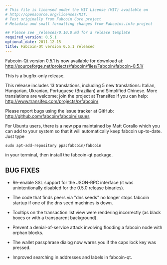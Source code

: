 ```yaml
---
# This file is licensed under the MIT License (MIT) available on
# http://opensource.org/licenses/MIT.
# Text originally from Fabcoin Core project
# Metadata and small formatting changes from Fabcoins.info project

## Please see _releases/0.10.0.md for a release template
required_version: 0.5.1
optional_date: 2011-12-15
title: Fabcoin-Qt version 0.5.1 released
---
```

Fabcoin-Qt version 0.5.1 is now available for download at:
<http://sourceforge.net/projects/fabcoin/files/Fabcoin/fabcoin-0.5.1/>

This is a bugfix-only release.

This release includes 13 translations, including 5 new translations:
Italian, Hungarian, Ukranian, Portuguese (Brazilian) and Simplified Chinese.
More translations are welcome; join the project at Transifex if you can help:
<http://www.transifex.com/projects/p/fabcoin/>

Please report bugs using the issue tracker at GitHub:
<http://github.com/fabcoin/fabcoin/issues>

For Ubuntu users, there is a new ppa maintained by Matt Corallo which
you can add to your system so that it will automatically keep
fabcoin up-to-date.  Just type

    sudo apt-add-repository ppa:fabcoin/fabcoin
 
in your terminal, then install the fabcoin-qt package.

BUG FIXES
---------

* Re-enable SSL support for the JSON-RPC interface (it was unintentionally
disabled for the 0.5.0 release binaries).

* The code that finds peers via "dns seeds" no longer stops fabcoin startup
if one of the dns seed machines is down.

* Tooltips on the transaction list view were rendering incorrectly (as black boxes
or with a transparent background).

* Prevent a denial-of-service attack involving flooding a fabcoin node with
orphan blocks.

* The wallet passphrase dialog now warns you if the caps lock key was pressed.

* Improved searching in addresses and labels in fabcoin-qt.
